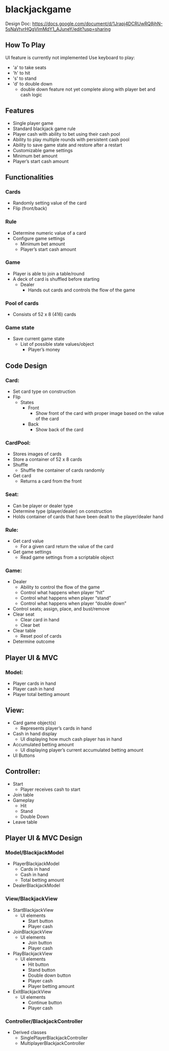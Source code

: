 # blackjackgame

Design Doc:
https://docs.google.com/document/d/1Jrapj4DCRUwRQ8jhN-5sNaVtyrHQgVImMdY1_AJuneY/edit?usp=sharing

## How To Play  
UI feature is currently not implemented
Use keyboard to play:
- 'a' to take seats
- 'h' to hit
- 's' to stand
- 'd' to double down
  - double down feature not yet complete along with player bet and cash logic

## Features  

- Single player game
- Standard blackjack game rule
- Player cash with ability to bet using their cash pool
- Ability to play multiple rounds with persistent cash pool
- Ability to save game state and restore after a restart
- Customizable game settings
- Minimum bet amount
- Player’s start cash amount

## Functionalities  

### Cards  
- Randomly setting value of the card
- Flip (front/back)  

### Rule  
- Determine numeric value of a card
- Configure game settings
  - Minimum bet amount
  - Player’s start cash amount

### Game  
- Player is able to join a table/round
- A deck of card is shuffled before starting
  - Dealer
    - Hands out cards and controls the flow of the game

### Pool of cards  
- Consists of 52 x 8 (416) cards

### Game state  
- Save current game state
  - List of possible state values/object
    - Player’s money

## Code Design

### Card:  
- Set card type on construction
- Flip
  - States
    - Front
      - Show front of the card with proper image based on the value of the card
    - Back
      - Show back of the card

### CardPool:  
- Stores images of cards
- Store a container of 52 x 8 cards
- Shuffle
  - Shuffle the container of cards randomly
- Get card
  - Returns a card from the front

### Seat:  
- Can be player or dealer type
- Determine type (player/dealer) on construction
- Holds container of cards that have been dealt to the player/dealer hand

### Rule:  
- Get card value
  - For a given card return the value of the card
- Get game settings
  - Read game settings from a scriptable object

### Game:  
- Dealer
  - Ability to control the flow of the game
  - Control what happens when player “hit”
  - Control what happens when player “stand”
  - Control what happens when player “double down”
- Control seats; assign, place, and bust/remove
- Clear seat
  - Clear card in hand
  - Clear bet
- Clear table
  - Reset pool of cards
- Determine outcome

## Player UI & MVC  

### Model:  
- Player cards in hand
- Player cash in hand
- Player total betting amount

## View:  
- Card game object(s)
  - Represents player’s cards in hand
- Cash in hand display
  - UI displaying how much cash player has in hand
- Accumulated betting amount
  - UI displaying player’s current accumulated betting amount
- UI Buttons

## Controller:  
- Start
  - Player receives cash to start
- Join table
- Gameplay
  - Hit
  - Stand
  - Double Down
- Leave table

## Player UI & MVC Design  

### Model/BlackjackModel  
- PlayerBlackjackModel
  - Cards in hand
  - Cash in hand
  - Total betting amount
- DealerBlackjackModel

### View/BlackjackView
- StartBlackjackView
  - UI elements
    - Start button
    - Player cash
- JoinBlackjackView
  - UI elements
    - Join button
    - Player cash
- PlayBlackjackView
  - UI elements
    - Hit button
    - Stand button
    - Double down button
    - Player cash
    - Player betting amount
- ExitBlackjackView
  - UI elements
    - Continue button
    - Player cash
    
### Controller/BlackjackController
- Derived classes
  - SinglePlayerBlackjackController
  - MultiplayerBlackjackController
